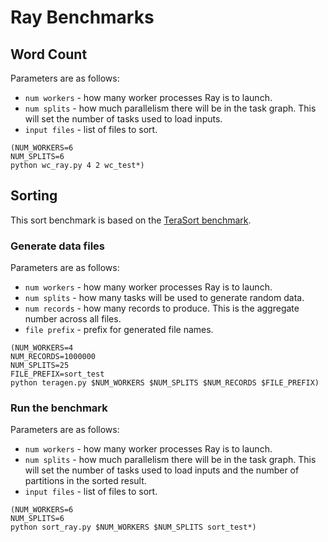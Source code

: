 # Ray Benchmarks

## Word Count

Parameters are as follows:
- `num workers` - how many worker processes Ray is to launch.
- `num splits` - how much parallelism there will be in the task graph. This will set the number of tasks used to load inputs.
- `input files` - list of files to sort.

```
(NUM_WORKERS=6
NUM_SPLITS=6
python wc_ray.py 4 2 wc_test*)
```

## Sorting

This sort benchmark is based on the [TeraSort benchmark](http://hadoop.apache.org/docs/r2.7.3/api/org/apache/hadoop/examples/terasort/package-summary.html).

### Generate data files

Parameters are as follows:

- `num workers` - how many worker processes Ray is to launch.
- `num splits` - how many tasks will be used to generate random data.
- `num records` - how many records to produce. This is the aggregate number across all files.
- `file prefix` - prefix for generated file names.

```
(NUM_WORKERS=4
NUM_RECORDS=1000000
NUM_SPLITS=25
FILE_PREFIX=sort_test
python teragen.py $NUM_WORKERS $NUM_SPLITS $NUM_RECORDS $FILE_PREFIX)
```

### Run the benchmark

Parameters are as follows:

- `num workers` - how many worker processes Ray is to launch.
- `num splits` - how much parallelism there will be in the task graph. This will set the number of tasks used to load inputs and the number of partitions in the sorted result.
- `input files` - list of files to sort.

```
(NUM_WORKERS=6
NUM_SPLITS=6
python sort_ray.py $NUM_WORKERS $NUM_SPLITS sort_test*)
```
